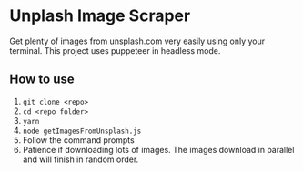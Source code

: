 # Unplash Image Scraper

Get plenty of images from unsplash.com very easily using only your terminal. This project uses puppeteer in headless mode.

## How to use

1. `git clone <repo>`
2. `cd <repo folder>`
3. `yarn`
4. `node getImagesFromUnsplash.js`
5. Follow the command prompts
6. Patience if downloading lots of images. The images download in parallel and will finish in random order.
